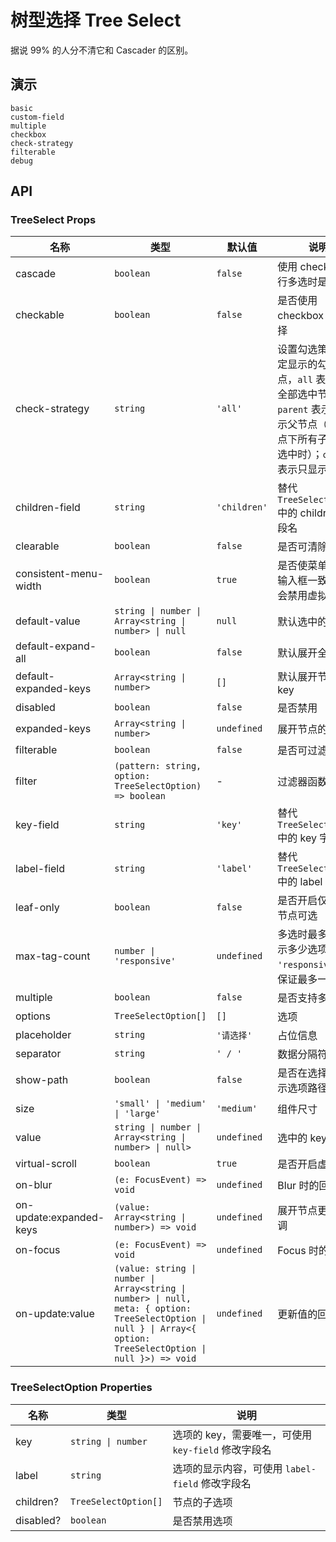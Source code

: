 # 树型选择 Tree Select

据说 99% 的人分不清它和 Cascader 的区别。

## 演示

```demo
basic
custom-field
multiple
checkbox
check-strategy
filterable
debug
```

## API

### TreeSelect Props

| 名称 | 类型 | 默认值 | 说明 |
| --- | --- | --- | --- |
| cascade | `boolean` | `false` | 使用 checkbox 进行多选时是否级联 |
| checkable | `boolean` | `false` | 是否使用 checkbox 进行选择 |
| check-strategy | `string` | `'all'` | 设置勾选策略来指定显示的勾选节点，`all` 表示显示全部选中节点；`parent` 表示只显示父节点（当父节点下所有子节点都选中时）；`child` 表示只显示子节点 |
| children-field | `string` | `'children'` | 替代 `TreeSelectOption` 中的 children 字段名 |
| clearable | `boolean` | `false` | 是否可清除 |
| consistent-menu-width | `boolean` | `true` | 是否使菜单宽度和输入框一致，打开会禁用虚拟滚动 |
| default-value | `string \| number \| Array<string \| number> \| null` | `null` | 默认选中的 key |
| default-expand-all | `boolean` | `false` | 默认展开全部 |
| default-expanded-keys | `Array<string \| number>` | `[]` | 默认展开节点的 key |
| disabled | `boolean` | `false` | 是否禁用 |
| expanded-keys | `Array<string \| number>` | `undefined` | 展开节点的 key |
| filterable | `boolean` | `false` | 是否可过滤 |
| filter | `(pattern: string, option: TreeSelectOption) => boolean` | - | 过滤器函数 |
| key-field | `string` | `'key'` | 替代 `TreeSelectOption` 中的 key 字段名 |
| label-field | `string` | `'label'` | 替代 `TreeSelectOption` 中的 label 字段名 |
| leaf-only | `boolean` | `false` | 是否开启仅末层树节点可选 |
| max-tag-count | `number \| 'responsive'` | `undefined` | 多选时最多直接显示多少选项，设为 `'responsive'` 会保证最多一行 |
| multiple | `boolean` | `false` | 是否支持多选 |
| options | `TreeSelectOption[]` | `[]` | 选项 |
| placeholder | `string` | `'请选择'` | 占位信息 |
| separator | `string` | `' / '` | 数据分隔符 |
| show-path | `boolean` | `false` | 是否在选择器中显示选项路径 |
| size | `'small' \| 'medium' \| 'large'` | `'medium'` | 组件尺寸 |
| value | `string \| number \| Array<string \| number> \| null>` | `undefined` | 选中的 key |
| virtual-scroll | `boolean` | `true` | 是否开启虚拟滚动 |
| on-blur | `(e: FocusEvent) => void` | `undefined` | Blur 时的回调 |
| on-update:expanded-keys | `(value: Array<string \| number>) => void` | `undefined` | 展开节点更新的回调 |
| on-focus | `(e: FocusEvent) => void` | `undefined` | Focus 时的回调 |
| on-update:value | `(value: string \| number \| Array<string \| number> \| null, meta: { option: TreeSelectOption \| null } \| Array<{ option: TreeSelectOption \| null }>) => void` | `undefined` | 更新值的回调 |

### TreeSelectOption Properties

| 名称 | 类型 | 说明 |
| --- | --- | --- |
| key | `string \| number` | 选项的 key，需要唯一，可使用 `key-field` 修改字段名 |
| label | `string` | 选项的显示内容，可使用 `label-field` 修改字段名 |
| children? | `TreeSelectOption[]` | 节点的子选项 |
| disabled? | `boolean` | 是否禁用选项 |
